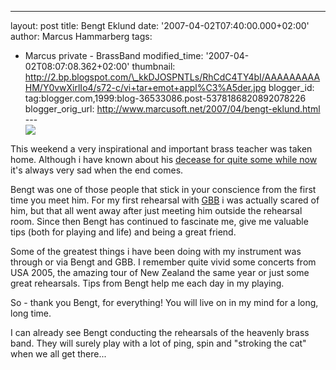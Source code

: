 ---
layout: post
title: Bengt Eklund
date: '2007-04-02T07:40:00.000+02:00'
author: Marcus Hammarberg
tags:
  - Marcus private - BrassBand
modified_time: '2007-04-02T08:07:08.362+02:00'
thumbnail:
http://2.bp.blogspot.com/\_kkDJOSPNTLs/RhCdC4TY4bI/AAAAAAAAAHM/Y0vwXirlIo4/s72-c/vi+tar+emot+appl%C3%A5der.jpg
blogger_id: tag:blogger.com,1999:blog-36533086.post-5378186820892078226
blogger_orig_url: http://www.marcusoft.net/2007/04/bengt-eklund.html ---
[<img
src="http://2.bp.blogspot.com/_kkDJOSPNTLs/RhCdC4TY4bI/AAAAAAAAAHM/Y0vwXirlIo4/s400/vi+tar+emot+appl%C3%A5der.jpg"
id="BLOGGER_PHOTO_ID_5048707855081333170"
style="DISPLAY: block; MARGIN: 0px auto 10px; CURSOR: hand; TEXT-ALIGN: center"
data-border="0" />](http://2.bp.blogspot.com/_kkDJOSPNTLs/RhCdC4TY4bI/AAAAAAAAAHM/Y0vwXirlIo4/s1600-h/vi+tar+emot+appl%C3%A5der.jpg)

<div>

This weekend a very inspirational and important brass teacher was taken
home. Although i have known about his [decease for quite some while
now](http://marcushammarberg.blogspot.com/2006/11/cancer.html) it's
always very sad when the end comes.

</div>



<div>


Bengt was one of those people that stick in your conscience from the
first time you meet him. For my first rehearsal with
[GBB](http://www.goteborgbrassband.org.se/) i was actually scared of
him, but that all went away after just meeting him outside the rehearsal
room. Since then Bengt has continued to fascinate me, give me valuable
tips (both for playing and life) and being a great friend.

</div>



<div>

</div>



<div>

Some of the greatest things i have been doing with my instrument was
through or via Bengt and GBB. I remember quite vivid some concerts from
USA 2005, the amazing tour of New Zealand the same year or just some
great rehearsals. Tips from Bengt help me each day in my playing.

</div>



<div>

</div>



<div>

So - thank you Bengt, for everything! You will live on in my mind for a
long, long time.

</div>

<div>

</div>

<div>

I can already see Bengt conducting the rehearsals of the heavenly brass
band. They will surely play with a lot of ping, spin and "stroking the
cat" when we all get there...

</div>
